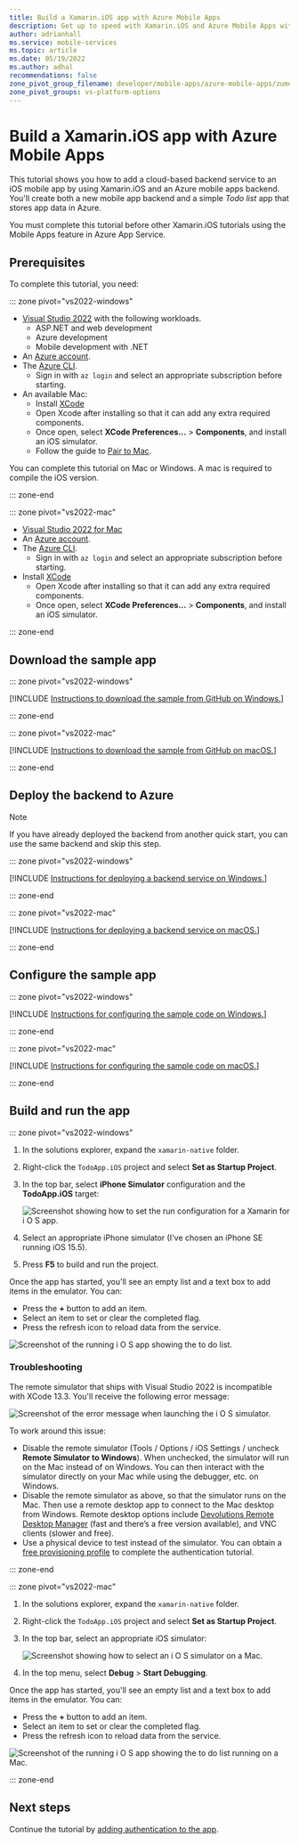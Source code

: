 ```yaml
---
title: Build a Xamarin.iOS app with Azure Mobile Apps
description: Get up to speed with Xamarin.iOS and Azure Mobile Apps with our tutorial.
author: adrianhall
ms.service: mobile-services
ms.topic: article
ms.date: 05/19/2022
ms.author: adhal
recommendations: false
zone_pivot_group_filename: developer/mobile-apps/azure-mobile-apps/zumo-zone-pivot-groups.json
zone_pivot_groups: vs-platform-options
---
```


# Build a Xamarin.iOS app with Azure Mobile Apps

This tutorial shows you how to add a cloud-based backend service to an iOS mobile app by using Xamarin.iOS and an Azure mobile apps backend.  You'll create both a new mobile app backend and a simple *Todo list* app that stores app data in Azure.

You must complete this tutorial before other Xamarin.iOS tutorials using the Mobile Apps feature in Azure App Service.

## Prerequisites

To complete this tutorial, you need:

::: zone pivot="vs2022-windows"

* [Visual Studio 2022](/visualstudio/install/install-visual-studio?view=vs-2022&preserve-view=true) with the following workloads.
  * ASP.NET and web development
  * Azure development
  * Mobile development with .NET
* An [Azure account](https://azure.microsoft.com/pricing/free-trial).
* The [Azure CLI](/cli/azure/install-azure-cli).
  * Sign in with `az login` and select an appropriate subscription before starting.
* An available Mac:
  * Install [XCode](https://itunes.apple.com/us/app/xcode/id497799835?mt=12)
  * Open Xcode after installing so that it can add any extra required components.
  * Once open, select **XCode Preferences...** > **Components**, and install an iOS simulator.
  * Follow the guide to [Pair to Mac](/xamarin/ios/get-started/installation/windows/connecting-to-mac/).

You can complete this tutorial on Mac or Windows. A mac is required to compile the iOS version.

::: zone-end

::: zone pivot="vs2022-mac"

* [Visual Studio 2022 for Mac](/visualstudio/mac/installation?view=vsmac-2022&preserve-view=true)
* An [Azure account](https://azure.microsoft.com/pricing/free-trial).
* The [Azure CLI](/cli/azure/install-azure-cli).
  * Sign in with `az login` and select an appropriate subscription before starting.
* Install [XCode](https://itunes.apple.com/us/app/xcode/id497799835?mt=12)
  * Open Xcode after installing so that it can add any extra required components.
  * Once open, select **XCode Preferences...** > **Components**, and install an iOS simulator.

::: zone-end

## Download the sample app

::: zone pivot="vs2022-windows"

[!INCLUDE [Instructions to download the sample from GitHub on Windows.](~/mobile-apps/azure-mobile-apps/includes/quickstart/windows/download-sample.md)]

::: zone-end

::: zone pivot="vs2022-mac"

[!INCLUDE [Instructions to download the sample from GitHub on macOS.](~/mobile-apps/azure-mobile-apps/includes/quickstart/mac/download-sample.md)]

::: zone-end

## Deploy the backend to Azure

> [!NOTE]
> If you have already deployed the backend from another quick start, you can use the same backend and skip this step.

::: zone pivot="vs2022-windows"

[!INCLUDE [Instructions for deploying a backend service on Windows.](~/mobile-apps/azure-mobile-apps/includes/quickstart/windows/deploy-backend.md)]

::: zone-end

::: zone pivot="vs2022-mac"

[!INCLUDE [Instructions for deploying a backend service on macOS.](~/mobile-apps/azure-mobile-apps/includes/quickstart/mac/deploy-backend.md)]

::: zone-end

## Configure the sample app

::: zone pivot="vs2022-windows"

[!INCLUDE [Instructions for configuring the sample code on Windows.](~/mobile-apps/azure-mobile-apps/includes/quickstart/windows/configure-sample.md)]

::: zone-end

::: zone pivot="vs2022-mac"

[!INCLUDE [Instructions for configuring the sample code on macOS.](~/mobile-apps/azure-mobile-apps/includes/quickstart/mac/configure-sample.md)]

::: zone-end

## Build and run the app

::: zone pivot="vs2022-windows"

1. In the solutions explorer, expand the `xamarin-native` folder.
2. Right-click the `TodoApp.iOS` project and select **Set as Startup Project**.
3. In the top bar, select **iPhone Simulator** configuration and the **TodoApp.iOS** target:

   ![Screenshot showing how to set the run configuration for a Xamarin for i O S app.](./media/win-ios-configuration.png)

4. Select an appropriate iPhone simulator (I've chosen an iPhone SE running iOS 15.5).
5. Press **F5** to build and run the project.

Once the app has started, you'll see an empty list and a text box to add items in the emulator.  You can:

* Press the **+** button to add an item.
* Select an item to set or clear the completed flag.
* Press the refresh icon to reload data from the service.

![Screenshot of the running i O S app showing the to do list.](./media/win-running-app.png)

### Troubleshooting

The remote simulator that ships with Visual Studio 2022 is incompatible with XCode 13.3.  You'll receive the following error message:

![Screenshot of the error message when launching the i O S simulator.](./media/win-ios-error.png)

To work around this issue:

* Disable the remote simulator (Tools / Options / iOS Settings / uncheck **Remote Simulator to Windows**). When unchecked, the simulator will run on the Mac instead of on Windows. You can then interact with the simulator directly on your Mac while using the debugger, etc. on Windows. 
* Disable the remote simulator as above, so that the simulator runs on the Mac. Then use a remote desktop app to connect to the Mac desktop from Windows. Remote desktop options include [Devolutions Remote Desktop Manager](https://devolutions.net/remote-desktop-manager) (fast and there’s a free version available), and VNC clients (slower and free).
* Use a physical device to test instead of the simulator.  You can obtain a [free provisioning profile](/xamarin/ios/get-started/installation/device-provisioning/free-provisioning) to complete the authentication tutorial.

::: zone-end

::: zone pivot="vs2022-mac"

1. In the solutions explorer, expand the `xamarin-native` folder.
2. Right-click the `TodoApp.iOS` project and select **Set as Startup Project**.
3. In the top bar, select an appropriate iOS simulator:

   ![Screenshot showing how to select an i O S simulator on a Mac.](./media/mac-ios-configuration.png)

4. In the top menu, select **Debug** > **Start Debugging**.

Once the app has started, you'll see an empty list and a text box to add items in the emulator.  You can:

* Press the **+** button to add an item.
* Select an item to set or clear the completed flag.
* Press the refresh icon to reload data from the service.

![Screenshot of the running i O S app showing the to do list running on a Mac.](./media/mac-running-app.png)

::: zone-end

## Next steps

Continue the tutorial by [adding authentication to the app](./authentication.md).
